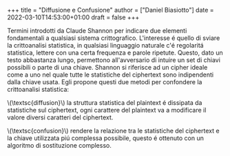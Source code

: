 +++
title = "Diffusione e Confusione"
author = ["Daniel Biasiotto"]
date = 2022-03-10T14:53:00+01:00
draft = false
+++

Termini introdotti da Claude Shannon per indicare due elementi fondamentali a qualsiasi sistema crittografico.
L'interesse é quello di sviare la crittoanalisi statistica, in qualsiasi linguaggio naturale c'é regolaritá statistica, lettere con una certa frequenza e parole ripetute. Questo, dato un testo abbastanza lungo, permettono all'avversario di intuire un set di chiavi possibili o parte di una chiave.
Shannon si riferisce ad un cipher ideale come a uno nel quale tutte le statistiche del ciphertext sono indipendenti dalla chiave usata.
Egli propone questi due metodi per confondere la crittoanalisi statistica:

\\(\textsc{diffusion}\\)    la struttura statistica del plaintext é dissipata da statistiche sul ciphertext, ogni carattere del plaintext va a modificare il valore diversi caratteri del ciphertext.

\\(\textsc{confusion}\\)    rendere la relazione tra le statistiche del ciphertext e la chiave utilizzata piú complessa possibile, questo é ottenuto con un algoritmo di sostituzione complesso.